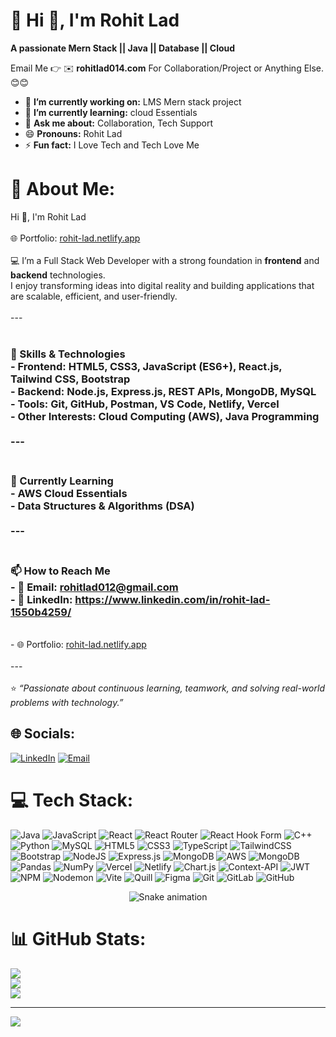 # 💫 Hi 👋, I'm Rohit Lad
**A passionate Mern Stack || Java || Database || Cloud**

Email Me 👉 ✉️ **rohitlad014.com** For Collaboration/Project or Anything Else. 😊😊

- 🔭 **I’m currently working on:** LMS Mern stack project
- 🌱 **I’m currently learning:** cloud Essentials
- 💬 **Ask me about:** Collaboration, Tech Support
- 😄 **Pronouns:** Rohit Lad
- ⚡ **Fun fact:** I Love Tech and Tech Love Me


# 💫 About Me:
 Hi 👋, I'm Rohit Lad<br><br>🌐 Portfolio: [rohit-lad.netlify.app](https://rohit-lad.netlify.app/)<br><br>💻 I’m a Full Stack Web Developer with a strong foundation in **frontend** and **backend** technologies.  <br>I enjoy transforming ideas into digital reality and building applications that are scalable, efficient, and user-friendly.  <br><br>---<br><br>
 ### 🚀 Skills & Technologies<br>- **Frontend:** HTML5, CSS3, JavaScript (ES6+), React.js, Tailwind CSS, Bootstrap  <br>- **Backend:** Node.js, Express.js, REST APIs, MongoDB, MySQL  <br>- **Tools:** Git, GitHub, Postman, VS Code, Netlify, Vercel  <br>- **Other Interests:** Cloud Computing (AWS), Java Programming  <br><br>---<br><br>
 ### 🌱 Currently Learning<br>- AWS Cloud Essentials  <br>- Data Structures & Algorithms (DSA)  <br><br>---<br><br>
 ### 📫 How to Reach Me<br>- 📧 Email: rohitlad012@gmail.com   <br>- 💼 LinkedIn: https://www.linkedin.com/in/rohit-lad-1550b4259/ 
 <br>- 🌐 Portfolio: [rohit-lad.netlify.app](https://rohit-lad.netlify.app/)  <br><br>---<br><br>⭐️ *“Passionate about continuous learning, teamwork, and solving real-world problems with technology.”*  


## 🌐 Socials:
[![LinkedIn](https://img.shields.io/badge/LinkedIn-%230077B5.svg?logo=linkedin&logoColor=white)](https://www.linkedin.com/in/rohit-lad-1550b4259/) 
[![Email](https://img.shields.io/badge/Email-D14836?logo=gmail&logoColor=white)](mailto:rohitlad012@gmail.com)




# 💻 Tech Stack:
![Java](https://img.shields.io/badge/java-%23ED8B00.svg?style=for-the-badge&logo=openjdk&logoColor=white) ![JavaScript](https://img.shields.io/badge/javascript-%23323330.svg?style=for-the-badge&logo=javascript&logoColor=%23F7DF1E) ![React](https://img.shields.io/badge/react-%2320232a.svg?style=for-the-badge&logo=react&logoColor=%2361DAFB) ![React Router](https://img.shields.io/badge/React_Router-CA4245?style=for-the-badge&logo=react-router&logoColor=white) ![React Hook Form](https://img.shields.io/badge/React%20Hook%20Form-%23EC5990.svg?style=for-the-badge&logo=reacthookform&logoColor=white) ![C++](https://img.shields.io/badge/c++-%2300599C.svg?style=for-the-badge&logo=c%2B%2B&logoColor=white) ![Python](https://img.shields.io/badge/python-3670A0?style=for-the-badge&logo=python&logoColor=ffdd54) ![MySQL](https://img.shields.io/badge/mysql-4479A1.svg?style=for-the-badge&logo=mysql&logoColor=white) ![HTML5](https://img.shields.io/badge/html5-%23E34F26.svg?style=for-the-badge&logo=html5&logoColor=white) ![CSS3](https://img.shields.io/badge/css3-%231572B6.svg?style=for-the-badge&logo=css3&logoColor=white) ![TypeScript](https://img.shields.io/badge/typescript-%23007ACC.svg?style=for-the-badge&logo=typescript&logoColor=white) ![TailwindCSS](https://img.shields.io/badge/tailwindcss-%2338B2AC.svg?style=for-the-badge&logo=tailwind-css&logoColor=white) ![Bootstrap](https://img.shields.io/badge/bootstrap-%238511FA.svg?style=for-the-badge&logo=bootstrap&logoColor=white) ![NodeJS](https://img.shields.io/badge/node.js-6DA55F?style=for-the-badge&logo=node.js&logoColor=white) ![Express.js](https://img.shields.io/badge/express.js-%23404d59.svg?style=for-the-badge&logo=express&logoColor=%2361DAFB) ![MongoDB](https://img.shields.io/badge/MongoDB-%234ea94b.svg?style=for-the-badge&logo=mongodb&logoColor=white) ![AWS](https://img.shields.io/badge/AWS-%23FF9900.svg?style=for-the-badge&logo=amazon-aws&logoColor=white) ![MongoDB](https://img.shields.io/badge/MongoDB-%234ea94b.svg?style=for-the-badge&logo=mongodb&logoColor=white) ![Pandas](https://img.shields.io/badge/pandas-%23150458.svg?style=for-the-badge&logo=pandas&logoColor=white) ![NumPy](https://img.shields.io/badge/numpy-%23013243.svg?style=for-the-badge&logo=numpy&logoColor=white) ![Vercel](https://img.shields.io/badge/vercel-%23000000.svg?style=for-the-badge&logo=vercel&logoColor=white) ![Netlify](https://img.shields.io/badge/netlify-%23000000.svg?style=for-the-badge&logo=netlify&logoColor=#00C7B7) ![Chart.js](https://img.shields.io/badge/chart.js-F5788D.svg?style=for-the-badge&logo=chart.js&logoColor=white) ![Context-API](https://img.shields.io/badge/Context--Api-000000?style=for-the-badge&logo=react) ![JWT](https://img.shields.io/badge/JWT-black?style=for-the-badge&logo=JSON%20web%20tokens) ![NPM](https://img.shields.io/badge/NPM-%23CB3837.svg?style=for-the-badge&logo=npm&logoColor=white) ![Nodemon](https://img.shields.io/badge/NODEMON-%23323330.svg?style=for-the-badge&logo=nodemon&logoColor=%BBDEAD) ![Vite](https://img.shields.io/badge/vite-%23646CFF.svg?style=for-the-badge&logo=vite&logoColor=white) ![Quill](https://img.shields.io/badge/Quill-52B0E7?style=for-the-badge&logo=apache&logoColor=white) ![Figma](https://img.shields.io/badge/figma-%23F24E1E.svg?style=for-the-badge&logo=figma&logoColor=white) ![Git](https://img.shields.io/badge/git-%23F05033.svg?style=for-the-badge&logo=git&logoColor=white) ![GitLab](https://img.shields.io/badge/gitlab-%23181717.svg?style=for-the-badge&logo=gitlab&logoColor=white) ![GitHub](https://img.shields.io/badge/github-%23121011.svg?style=for-the-badge&logo=github&logoColor=white)



<!-- Snake Game Repo View -->

<div align="center">
  <img src="https://profile-readme-generator.com/assets/snake.svg" alt="Snake animation" />
</div>




# 📊 GitHub Stats:
![](https://github-readme-stats.vercel.app/api?username=Rohit31-ui&theme=cobalt&hide_border=false&include_all_commits=false&count_private=false)<br/>
![](https://nirzak-streak-stats.vercel.app/?user=Rohit31-ui&theme=cobalt&hide_border=false)<br/>
![](https://github-readme-stats.vercel.app/api/top-langs/?username=Rohit31-ui&theme=cobalt&hide_border=false&include_all_commits=false&count_private=false&layout=compact)

---
[![](https://visitcount.itsvg.in/api?id=Rohit31-ui&icon=0&color=0)](https://visitcount.itsvg.in)

<!-- Proudly created with GPRM ( https://gprm.itsvg.in ) -->
